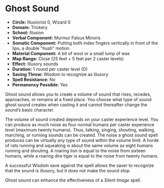# Ghost Sound

- **Circle:** Illusionist 0, Wizard 0
- **Domain:** Trickery
- **School:** Illusion
- **Verbal Component:** Murmur Falsus Minoris
- **Somatic Component:** Putting both index fingers vertically in front of the lips, a double "hush" motion
- **Material Component:** A bit of wool or a small lump of wax
- **Map Range:** Close (25 feet + 5 feet per 2 caster levels)
- **Effect:** Illusory sounds
- **Duration:** 1 round per caster level (D)
- **Saving Throw:** Wisdom to recognize as illusory
- **Spell Resistance:** No
- **Permanency Possible:** Yes

Ghost sound allows you to create a volume of sound that rises, recedes, approaches, or remains at a fixed place. You choose what type of sound ghost sound creates when casting it and cannot thereafter change the sound’s basic character.

The volume of sound created depends on your caster experience level. You can produce as much noise as four normal humans per caster experience level (maximum twenty humans). Thus, talking, singing, shouting, walking, marching, or running sounds can be created. The noise a ghost sound spell produces can be virtually any type of sound within the volume limit. A horde of rats running and squeaking is about the same volume as eight humans running and shouting. A roaring lion is equal to the noise from sixteen humans, while a roaring dire tiger is equal to the noise from twenty humans.

A successful Wisdom save against the spell allows the saver to recognize that the sound is illusory, but it does not make the sound stop.

Ghost sound can enhance the effectiveness of a *Silent Image* spell.
